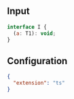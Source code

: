 
## Input
```javascript input
interface I {
  (a: T1): void;
}
```

## Configuration
```json configuration
{
  "extension": "ts"
}
```

